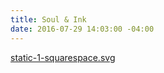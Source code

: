 ```yaml
---
title: Soul & Ink
date: 2016-07-29 14:03:00 -04:00
---
```


[static-1-squarespace.svg](/uploads/static-1-squarespace.svg)